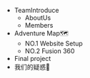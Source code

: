 <!-- 顶栏 docs/_sidebar.md -->
* TeamIntroduce
  * AboutUs
  * Members
* Adventure Map🗺️
  * NO.1 Website Setup
  * NO.2 Fusion 360
* Final project
* 我们的疑惑🤔